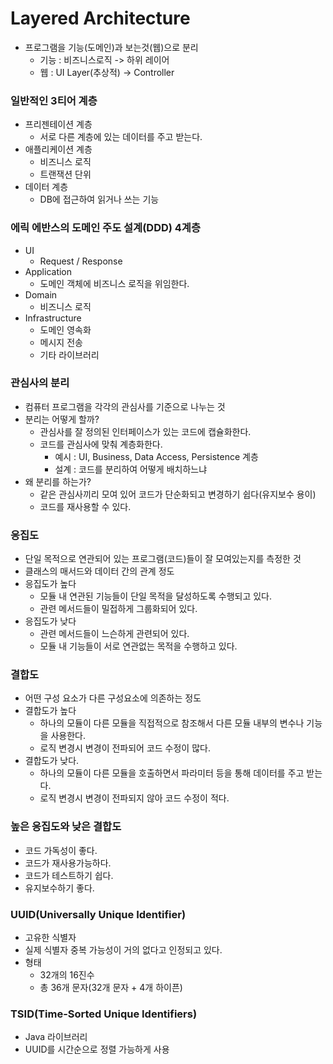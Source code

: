 # Layered Architecture
- 프로그램을 기능(도메인)과 보는것(웹)으로 분리
	- 기능 : 비즈니스로직 -> 하위 레이어
	- 웹 : UI Layer(추상적) -> Controller

### 일반적인 3티어 계층
- 프리젠테이션 계층
	- 서로 다른 계층에 있는 데이터를 주고 받는다.
- 애플리케이션 계층
	- 비즈니스 로직
	- 트랜잭션 단위
- 데이터 계층
	- DB에 접근하여 읽거나 쓰는 기능

### 에릭 에반스의 도메인 주도 설계(DDD) 4계층
- UI
	- Request / Response
- Application
	- 도메인 객체에 비즈니스 로직을 위임한다.
- Domain
	- 비즈니스 로직
- Infrastructure
	- 도메인 영속화
	- 메시지 전송
	- 기타 라이브러리

### 관심사의 분리
- 컴퓨터 프로그램을 각각의 관심사를 기준으로 나누는 것
- 분리는 어떻게 할까?
	- 관심사를 잘 정의된 인터페이스가 있는 코드에 캡슐화한다.
	- 코드를 관심사에 맞춰 계층화한다.
		- 예시 : UI, Business, Data Access, Persistence 계층
		- 설계 : 코드를 분리하여 어떻게 배치하느냐
- 왜 분리를 하는가?
	- 같은 관심사끼리 모여 있어 코드가 단순화되고 변경하기 쉽다(유지보수 용이)
	- 코드를 재사용할 수 있다.

### 응집도
- 단일 목적으로 연관되어 있는 프로그램(코드)들이 잘 모여있는지를 측정한 것
- 클래스의 매서드와 데이터 간의 관계 정도
- 응집도가 높다
	- 모듈 내 연관된 기능들이 단일 목적을 달성하도록 수행되고 있다.
	- 관련 메서드들이 밀접하게 그룹화되어 있다.
- 응집도가 낮다
	- 관련 메서드들이 느슨하게 관련되어 있다.
	- 모듈 내 기능들이 서로 연관없는 목적을 수행하고 있다.

### 결합도
- 어떤 구성 요소가 다른 구성요소에 의존하는 정도
- 결합도가 높다
	- 하나의 모듈이 다른 모듈을 직접적으로 참조해서 다른 모듈 내부의 변수나 기능을 사용한다.
	- 로직 변경시 변경이 전파되어 코드 수정이 많다.
- 결합도가 낮다.
	- 하나의 모듈이 다른 모듈을 호출하면서 파라미터 등을 통해 데이터를 주고 받는다.
	- 로직 변경시 변경이 전파되지 않아 코드 수정이 적다.

### 높은 응집도와 낮은 결합도
- 코드 가독성이 좋다.
- 코드가 재사용가능하다.
- 코드가 테스트하기 쉽다.
- 유지보수하기 좋다.

### UUID(Universally Unique Identifier)
- 고유한 식별자
- 실제 식별자 중복 가능성이 거의 없다고 인정되고 있다.
- 형태
	- 32개의 16진수
	- 총 36개 문자(32개 문자 + 4개 하이픈)

### TSID(Time-Sorted Unique Identifiers)
- Java 라이브러리
- UUID를 시간순으로 정렬 가능하게 사용
